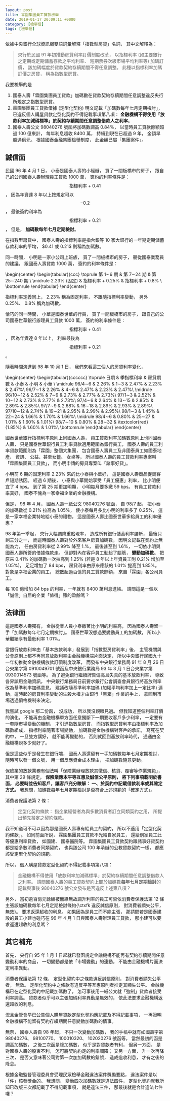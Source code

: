 ```yaml
---
layout: post
title: 霖園集團員工貸款檢舉
date: 2019-01-17 20:09:11 +0000
category: [檢舉信]
tags: [檢舉信]
---
```


依據中央銀行全球資訊網雙語詞彙解釋「指數型房貸」名詞，
其中文解釋為：
> 央行於民國 91 年初推動房貸利率訂價制度改革，
> 以指標利率 (如主要銀行之定期或定期儲蓄存款之平均利率、
> 短期票券次級市場平均利率等) 加碼訂價，
> 該加碼幅度於貸款契約存續期間不得任意調整。
> 此種以指標利率加碼訂價之房貸，
> 稱為指數型房貸。

我要檢舉的是
<!--more-->
1. 國泰人壽「霖園集團員工貸款」加碼數在貸款契約存續期間任意調整違反央行所規定之指數型房貸。
2. 霖園集團員工貸款借據 (定型化契約) 明文記載「加碼數每年七月定期檢討」，
        已違反個人購屋貸款定型化契約不得記載事項第八項：
        **金融機構不得使用「放款利率加減碼標準」於契約存續期間任意調整借款人之利率**。
3. 國泰人壽公文 98040276 號函將加碼數調高 0.84%，
        以當時員工貸款餘額超過 100 億來計，
        每年利息超收 8400 萬，
        持續到現在已超過 9 年，
        金額早超過億元。
        根據國泰金融集團檢舉制度，
        此金額已屬「集團案件」。


## 誠信面
民國 96 年 4 月 1 日，
小泰是國泰人壽的小經辦，
買了一間板橋市的房子，
跟自己的公司國泰人壽辦理員工貸款 1000 萬，
簽約的利率條件是：
$$\mbox{指標利率}+0.41%$$，
因為年資達 8 年以上按規定可以 $$-0.2%$$，
最後簽約利率為$$\mbox{指標利率}+0.21%$$，
但是，
**加碼數每年七月定期檢討**。

在指數型房貸中，
國泰人壽的指標利率是指台銀等 10 家大銀行的一年期定期儲蓄存款利率的平均，
$$0.41%$ 或 $0.21%$$ 則稱為加碼數。

同一時間，
小明是一家小公司上班族，
買了一間板橋市的房子，
聽從國泰業務員的建議，
跟國泰人壽貸款 1000 萬，
簽約的利率條件是：

\begin{center}
\begin{tabular}{ccc}
\toprule
第 1$\sim$6 期 & 第 7$\sim$24 期 & 第 25$\sim$240 期 \\
\midrule
$2.23\%$ (固定) & $\mbox{指標利率}+0.25\%$ & $\mbox{指標利率}+0.8\%$ \\
\bottomrule
\end{tabular}
\end{center}

指標利率定義同上，
2.23% 稱為固定利率，
不跟隨指標利率變動，
另外 0.25%、 0.8% 稱為加碼數。

恰巧的同一時間，
小華是國泰世華的行員，
買了一間板橋市的房子，
跟自己的公司國泰世華銀行辦理員工貸款 1000 萬，
簽約的利率條件是：
$$\mbox{指標利率}+0.41%$$，
因為年資達 8 年以上，
利率最後為 $$\mbox{指標利率}+0.21%$$。

隨著時間演進到 98 年 10 月 1 日，
我們來看這三個人的房貸利率變化，

\begin{center}
\begin{tabular}{cccccc}
\toprule
日期 & 季指標利率 & 房貸期數 & 小泰 & 小明 & 小華 \\
\midrule
96/4$\sim$6 & 2.26\% & 1$\sim$3 & 2.47\% & 2.23\% & 2.47\%\\
96/7$\sim$1 & 2.26\% & 4$\sim$6 & 2.47\% & 2.23\% & 2.47\%\\
\midrule
96/10$\sim$12 & 2.52\% & 7$\sim$9 & 2.73\% & 2.77\% & 2.73\%\\
97/1$\sim$3 & 2.52\% & 10$\sim$12 & 2.73\% & 2.77\% & 2.73\%\\
97/4$\sim$6 & 2.64\% & 13$\sim$15 & 2.85\% & 2.89\% & 2.85\%\\
97/7$\sim$9 & 2.68\% & 16$\sim$18 & 2.89\% & 2.93\% & 2.89\%\\
97/10$\sim$12 & 2.74\% & 19$\sim$21 & 2.95\% & 2.99\% & 2.95\%\\
98/1$\sim$3 & 1.45\% & 22$\sim$24 & 1.66\% & 1.70\% & 1.66\%\\
\midrule
98/4$\sim$6 & 0.80\% & 25$\sim$27 & 1.01\% & 1.60\% & 1.01\%\\
98/7$\sim$10 & 0.80\% & 28$\sim$32 & \textcolor{red}{1.85\%} & 1.60\% & 1.01\%\\
\bottomrule
\end{tabular}
\end{center}

國泰世華銀行指標利率原則上同國泰人壽，
員工貸款利率加碼數原則上也同國泰人壽，
只是國泰世華銀行員工利率貸款適用範圍為銀行員工，
國泰人壽的員工利率貸款範圍則為「霖園」整個大集團，
包含國泰人壽員工及非國泰員工如國泰地產、 資訊、 公益、甚至女籃、 女桌等，
所以國泰人壽的員工貸款利率專案叫「霖園集團員工貸款」，
而小明申請的房貸專案叫「諸事好貸」。



小明前 6 期的固定利率 2.23% 來的比小泰與小華好，
這是國泰人壽商品促銷客戶短期誘因。
經過 6 期後，
小泰與小華開始享受「員工優惠」利率，
比小明便宜了 4 bps。
到了第 25 期更加明顯，
小明每月要多繳 59 bps。
有員工貸款利率真好，
國泰不愧為一家幸福企業的金融機構。

但是，
98 年 4 月，
國泰人壽一紙公文 98040276 號函，
自 98/7 起，
把小泰的加碼數從 0.21% 拉高為 1.05%，
使小泰每月多比小明的利率多了 0.25%，
這是一家幸福企業特地給小泰的禮物，
這是國泰人壽比國泰世華多給員工的利率優惠？

98 年第一季起，
央行大幅調降重貼現率，
造成所有銀行儲蓄利率腰斬，
最後只剩三分之一，
而這時國泰人壽對於外來客戶房貸加碼數，
因明文記載在契約上無能為力，
任由房貸利率從 2.99% 降至 1.\%，
最後甚至到 1.6%，
一切依小明與國泰人壽所簽的借據條款走。
但卻對內在客戶員工動起了腦筋，
**變動加碼數**。
把原來 0.41% 的加碼數一次拉高到 1.25%
(若是 8 年以上年資員工則 0.21% 增加至 1.05%)，
足足增加了 84 bps，
房貸利率由原來應該的 1.01% 提高到 1.85%。
對象是幸福企業的員工，
總數超過百億的員工貸款餘額，
來自「霖園」各公司員工。

每 100 億增加 84 bps 的利率，一年就有 8400 萬利息進帳。
請問這是一個以「誠信」自居的企業「值得」賺的盈餘嗎？

## 法律面
這是國泰人壽獨有，
金融從業人員小泰繳著比小明的利率高，
因為國泰人壽留一手「加碼數每年七月定期檢討」。
國泰世華沒想過要變動員工的加碼數，
所以小華繼續享有最低利率 1.01%。

當銀行放款利率由「基本放款利率」發展到「指數型房貸利率」後，
主管機關與公會原則上都不再同意放款利率由金融機構端片面決定，
所以中央銀行民國九十一年初推動金融機構放款訂價制度改革，
而發布中央銀行業務局 91 年 8 月 26 日台央業字第 0910049701 號函及中央銀行業務局 93 年 3 月 1 日台央業字第 0930014573 號函等。
為了避免銀行繼續牌告偏高且失真的基本放款利率，
導致各界誤用金融資訊，
中央銀行業務局日前要求銀行公會調查會員銀行將基放利率改為基準利率加碼意見，
建議改隨基準利率加碼 (加權平均利率加上一定比率) 連動，這時起的房貸利率變動的生殺大權才由銀行「黑箱」作業的手上，
拿回到市場透過價格機制來決定。

我嘗試 google 那二份函，
沒成功，
所以我沒親眼見過。
但我知道整個利率訂價的演化，
不能再由金融機構單方面任意獨斷下一期要收客戶多少利率，
一定要有一套隨市場變動的機制，
才引進指數型房貸，
而指數型房貸利率由指標利率及加碼數組成，
指標利率隨著市場變動，
加碼數是金融機構對客戶的承諾，
寫死在契約中，
一旦雙方講好，
就不能再變動的，
否則就回到基放利率時代，
通通由金融機構說多少就好了。

但是這些似乎是發生在銀行端，
國泰人壽還留有一手加碼數每年七月定期檢討，
隨時可以發一個文號，
用一個反應資金成本理由，
把加碼數隨意更動。

保險業的放款業務有個法叫「保險業辦理放款其徵信、核貸、覆審等作業規範」，
其中第 29 條規定，
**保險業應本平等互惠及誠信公平原則，
將下列事項載明於書面，
必要時並告知客戶，讓客戶充分瞭解：
一、於契約中記載借款利率或其確定方式。**
我想問，加碼數每年七月定期檢討是否符合上述規範的「確定方式」。


消費者保護法第 2 條：
> 定型化契約條款：
> 指企業經營者為與多數消費者訂立同類契約之用，
> 所提出預先擬定之契約條款。

我不知道可不可以因為那是國泰人壽專有給員工的契約，
所以不適用「定型化契約條款」。
如同前面所說，
霖園集團員工貸款不光給自家員工，
還給別家員工此等優惠利率貸款，
如國建、 國泰醫院等。
霖園集團員工貸款契約跟諸事好貸契約都是給多數消費者同類契約，
也與該公司 100 年承辦的公教貸款契約一樣，
都應該受定型化契約的規範。

所以，
個人購屋貸款定型化契約不得記載事項第八項：
> 金融機構不得使用「放款利率加減碼標準」於契約存續期間任意調整借款人之利率。
請問國泰人壽的員工貸款契約上關於加碼數**每年七月定期檢討**的記載與事後 98040276 號公文發布是否違反上述第八項？

另外，
當初逾百億元餘額被無緣無故調升利率的員工可否依消費者保護法第 12 條主張該加碼數每年七月定期檢討條約{\ctxfk 違反誠信原則，
對消費者顯失公平，
無效}。
要求返還超收的利息。
如果因為是員工而不能主張，
那請問若是國泰建設的員工小建也碰巧在 96 年 4 月 1 日與國泰人壽辦理員工貸款，
那小建可以要求返還超收的利息嗎？


## 其它補充
首先，
央行自 95 年 1 月 1 日起就已發函規定金融機構不能再有契約存續期間任意變動利率的商品，
一切變動都是依「市場變動」的連動，
不能由金融機構片面決定利率異動。

消費者保護法第 12 條，
定型化契約中之條款違反誠信原則，
對消費者顯失公平者，
無效。
定型化契約中之條款有違反平等互惠原則者推定其顯失公平。
金融機構已在定型化契約中記載加碼數了，
怎可事後用一紙公文就「強制」貸款者接受利率調高。
貸款者似乎可以主張加碼利率異動是無效的，
依此法要求金融機構返還超收的利息。

況且金管會早已公告個人購屋貸款定型化契約應記載及不得記載事項，
一再證明金融機構不能留有契約存續期間任意變動加碼數的情事。

無奈，
國泰人壽自 98 年起，
不只一次變動加碼數，
我的手稿中就有如國壽字第 98040276、 98100770、 100010320、 102020276 號函等，
當然最初的函是調高加碼數，
之後三次函是降加碼數，
似乎是對貸款者有利，
但另一方面，
是對國泰人壽的股東不利，
怎可將契約約定的利率調降；
又另一方面，
升一次再降三次，
是否又意味著公司對第一次加加碼數的錯誤，
造成逾收利息，
才有之後的降息。


根據金融監督管理委員會受理民眾檢舉金融違法案件獎勵要點，
違法案件是以「件」核發獎金的。
我想問，
變動四次加碼數就是違法四件，
定型化契約就我所知已改版三次都記載了不得記載事項，
就是違法三件，
那最後就是合計違法七件囉？
